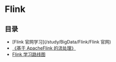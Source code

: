 #  Flink

## 目录
* [Flink 官网学习](/study/BigData/Flink/Flink 官网)
* [《基于 ApacheFlink 的流处理》](/study/BigData/Flink/基于ApacheFlink的流处理)
* [Flink 学习路线图](/study/BigData/Flink/Apache-Flink-Stateful-Computations-over-Data-Streams.pdf)

